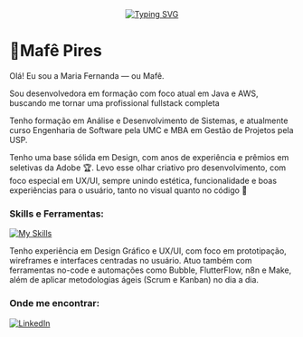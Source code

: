 <div align="center"><a href="https://git.io/typing-svg"><img src="https://readme-typing-svg.demolab.com?font=Fira+Code&pause=1000&color=9fcf52&center=true&vCenter=true&width=435&lines=Seja+bem-vindo+ao+meu+perfil!" alt="Typing SVG" /></a></div>

# 🍓Mafê Pires
Olá! Eu sou a Maria Fernanda — ou Mafê.

Sou desenvolvedora em formação com foco atual em Java e AWS, buscando me tornar uma profissional fullstack completa

Tenho formação em Análise e Desenvolvimento de Sistemas, e atualmente curso Engenharia de Software pela UMC e MBA em Gestão de Projetos pela USP.

Tenho uma base sólida em Design, com anos de experiência e prêmios em seletivas da Adobe 🏆. Levo esse olhar criativo pro desenvolvimento, com foco especial em UX/UI, sempre unindo estética, funcionalidade e boas experiências para o usuário, tanto no visual quanto no código 🚀

### Skills e Ferramentas:
[![My Skills](https://skillicons.dev/icons?i=aws,python,java,mysql,postgres,php,html,css,figma,photoshop,illustrator,postman,bootstrap)](https://skillicons.dev)

Tenho experiência em Design Gráfico e UX/UI, com foco em prototipação, wireframes e interfaces centradas no usuário.
Atuo também com ferramentas no-code e automações como Bubble, FlutterFlow, n8n e Make, além de aplicar metodologias ágeis (Scrum e Kanban) no dia a dia.

### Onde me encontrar:
[![LinkedIn](https://img.shields.io/badge/linkedin-%23db345c.svg?style=for-the-badge&logo=linkedin&logoColor=white)](https://www.linkedin.com/in/mafepires/)


